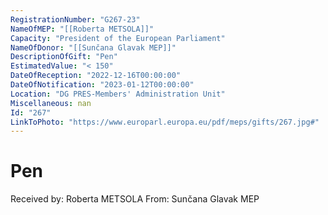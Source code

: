 ```yaml
---
RegistrationNumber: "G267-23"
NameOfMEP: "[[Roberta METSOLA]]"
Capacity: "President of the European Parliament"
NameOfDonor: "[[Sunčana Glavak MEP]]"
DescriptionOfGift: "Pen"
EstimatedValue: "< 150"
DateOfReception: "2022-12-16T00:00:00"
DateOfNotification: "2023-01-12T00:00:00"
Location: "DG PRES-Members' Administration Unit"
Miscellaneous: nan
Id: "267"
LinkToPhoto: "https://www.europarl.europa.eu/pdf/meps/gifts/267.jpg#"
---
```


# Pen

Received by: Roberta METSOLA
From: Sunčana Glavak MEP
